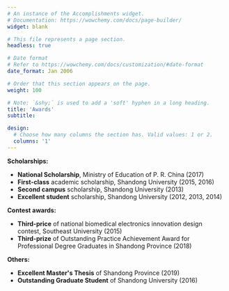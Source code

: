 ```yaml
---
# An instance of the Accomplishments widget.
# Documentation: https://wowchemy.com/docs/page-builder/
widget: blank

# This file represents a page section.
headless: true

# Date format
# Refer to https://wowchemy.com/docs/customization/#date-format
date_format: Jan 2006

# Order that this section appears on the page.
weight: 100

# Note: `&shy;` is used to add a 'soft' hyphen in a long heading.
title: 'Awards'
subtitle:

design:
  # Choose how many columns the section has. Valid values: 1 or 2.
  columns: '1'
---
```


**Scholarships:**
  - **National Scholarship**, Ministry of Education of P. R. China (2017)
  - **First-class** academic scholarship, Shandong University (2015, 2016)
  - **Second campus** scholarship, Shandong University (2013)
  - **Excellent student** scholarship, Shandong University (2012, 2013, 2014) 

**Contest awards:**
  - **Third-price** of national biomedical electronics innovation design contest, Southeast University (2015)
  - **Third-prize** of Outstanding Practice Achievement Award for Professional Degree Graduates in Shandong Province (2018)

**Others:**      
  - **Excellent Master's Thesis** of Shandong Province (2019)
  - **Outstanding Graduate Student** of Shandong University (2016)